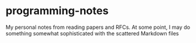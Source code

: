 # programming-notes

My personal notes from reading papers and RFCs. At some point, I may do something somewhat sophisticated with the scattered Markdown files
